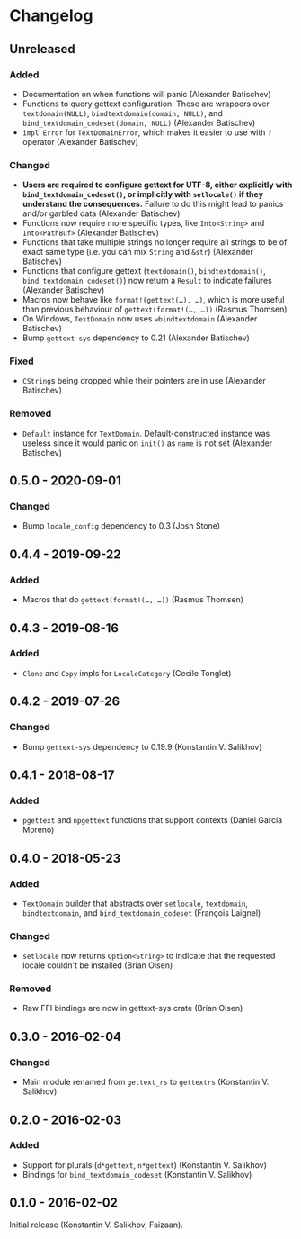 # Changelog

## Unreleased

### Added
- Documentation on when functions will panic (Alexander Batischev)
- Functions to query gettext configuration. These are wrappers over
    `textdomain(NULL)`, `bindtextdomain(domain, NULL)`, and
    `bind_textdomain_codeset(domain, NULL)` (Alexander Batischev)
- `impl Error` for `TextDomainError`, which makes it easier to use with `?`
    operator (Alexander Batischev)

### Changed
- **Users are required to configure gettext for UTF-8, either explicitly with
    `bind_textdomain_codeset()`, or implicitly with `setlocale()` if they understand
    the consequences.** Failure to do this might lead to panics and/or garbled
    data (Alexander Batischev)
- Functions now require more specific types, like `Into<String>` and
    `Into<PathBuf>` (Alexander Batischev)
- Functions that take multiple strings no longer require all strings to be of
    exact same type (i.e. you can mix `String` and `&str`) (Alexander Batischev)
- Functions that configure gettext (`textdomain()`, `bindtextdomain()`,
    `bind_textdomain_codeset()`) now return a `Result` to indicate failures
    (Alexander Batischev)
- Macros now behave like `format!(gettext(…), …)`, which is more useful than
    previous behaviour of `gettext(format!(…, …))` (Rasmus Thomsen)
- On Windows, `TextDomain` now uses `wbindtextdomain` (Alexander Batischev)
- Bump `gettext-sys` dependency to 0.21 (Alexander Batischev)

### Fixed
- `CString`s being dropped while their pointers are in use (Alexander Batischev)

### Removed
- `Default` instance for `TextDomain`. Default-constructed instance was useless
    since it would panic on `init()` as `name` is not set (Alexander Batischev)



## 0.5.0 - 2020-09-01

### Changed
- Bump `locale_config` dependency to 0.3 (Josh Stone)



## 0.4.4 - 2019-09-22

### Added
- Macros that do `gettext(format!(…, …))` (Rasmus Thomsen)



## 0.4.3 - 2019-08-16

### Added
- `Clone` and `Copy` impls for `LocaleCategory` (Cecile Tonglet)



## 0.4.2 - 2019-07-26

### Changed
- Bump `gettext-sys` dependency to 0.19.9 (Konstantin V. Salikhov)



## 0.4.1 - 2018-08-17

### Added
- `pgettext` and `npgettext` functions that support contexts (Daniel García
    Moreno)



## 0.4.0 - 2018-05-23

### Added
- `TextDomain` builder that abstracts over `setlocale`, `textdomain`,
    `bindtextdomain`, and `bind_textdomain_codeset` (François Laignel)

### Changed
- `setlocale` now returns `Option<String>` to indicate that the requested locale
    couldn't be installed (Brian Olsen)

### Removed
- Raw FFI bindings are now in gettext-sys crate (Brian Olsen)



## 0.3.0 - 2016-02-04

### Changed
- Main module renamed from `gettext_rs` to `gettextrs` (Konstantin V. Salikhov)



## 0.2.0 - 2016-02-03

### Added
- Support for plurals (`d*gettext`, `n*gettext`) (Konstantin V. Salikhov)
- Bindings for `bind_textdomain_codeset` (Konstantin V. Salikhov)



## 0.1.0 - 2016-02-02

Initial release (Konstantin V. Salikhov, Faizaan).
